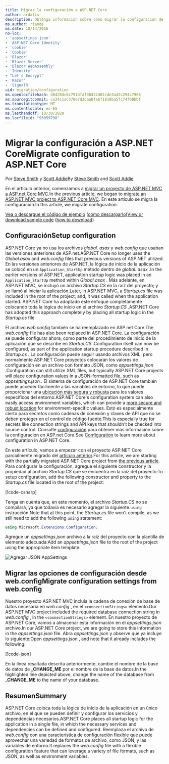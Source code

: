 ```yaml
---
title: Migrar la configuración a ASP.NET Core
author: ardalis
description: Obtenga información sobre cómo migrar la configuración de un proyecto de ASP.NET MVC a un proyecto de MVC de ASP.NET Core.
ms.author: riande
ms.date: 10/14/2016
no-loc:
- 'appsettings.json'
- 'ASP.NET Core Identity'
- 'cookie'
- 'Cookie'
- 'Blazor'
- 'Blazor Server'
- 'Blazor WebAssembly'
- 'Identity'
- "Let's Encrypt"
- 'Razor'
- 'SignalR'
uid: migration/configuration
ms.openlocfilehash: d84204c8c791bfaf36432462cde3a42c294c7966
ms.sourcegitcommit: ca34c1ac578e7d3daa0febf1810ba5fc74f60bbf
ms.translationtype: MT
ms.contentlocale: es-ES
ms.lasthandoff: 10/30/2020
ms.locfileid: "93059798"
---
```

# <a name="migrate-configuration-to-aspnet-core"></a><span data-ttu-id="b5b98-103">Migrar la configuración a ASP.NET Core</span><span class="sxs-lookup"><span data-stu-id="b5b98-103">Migrate configuration to ASP.NET Core</span></span>

<span data-ttu-id="b5b98-104">Por [Steve Smith](https://ardalis.com/) y [Scott Addie](https://scottaddie.com)</span><span class="sxs-lookup"><span data-stu-id="b5b98-104">By [Steve Smith](https://ardalis.com/) and [Scott Addie](https://scottaddie.com)</span></span>

<span data-ttu-id="b5b98-105">En el artículo anterior, comenzamos a [migrar un proyecto de ASP.NET MVC a ASP.net Core MVC](xref:migration/mvc).</span><span class="sxs-lookup"><span data-stu-id="b5b98-105">In the previous article, we began to [migrate an ASP.NET MVC project to ASP.NET Core MVC](xref:migration/mvc).</span></span> <span data-ttu-id="b5b98-106">En este artículo se migra la configuración.</span><span class="sxs-lookup"><span data-stu-id="b5b98-106">In this article, we migrate configuration.</span></span>

<span data-ttu-id="b5b98-107">[Vea o descargue el código de ejemplo](https://github.com/dotnet/AspNetCore.Docs/tree/master/aspnetcore/migration/configuration/samples) ([cómo descargarlo](xref:index#how-to-download-a-sample))</span><span class="sxs-lookup"><span data-stu-id="b5b98-107">[View or download sample code](https://github.com/dotnet/AspNetCore.Docs/tree/master/aspnetcore/migration/configuration/samples) ([how to download](xref:index#how-to-download-a-sample))</span></span>

## <a name="setup-configuration"></a><span data-ttu-id="b5b98-108">Configuración</span><span class="sxs-lookup"><span data-stu-id="b5b98-108">Setup configuration</span></span>

<span data-ttu-id="b5b98-109">ASP.NET Core ya no usa los archivos *global. asax* y *web.config* que usaban las versiones anteriores de ASP.net.</span><span class="sxs-lookup"><span data-stu-id="b5b98-109">ASP.NET Core no longer uses the *Global.asax* and *web.config* files that previous versions of ASP.NET utilized.</span></span> <span data-ttu-id="b5b98-110">En las versiones anteriores de ASP.NET, la lógica de inicio de la aplicación se colocó en un `Application_StartUp` método dentro de *global. asax* .</span><span class="sxs-lookup"><span data-stu-id="b5b98-110">In the earlier versions of ASP.NET, application startup logic was placed in an `Application_StartUp` method within *Global.asax* .</span></span> <span data-ttu-id="b5b98-111">Más adelante, en ASP.NET MVC, se incluyó un archivo *Startup.CS* en la raíz del proyecto; y se llamó al iniciar la aplicación.</span><span class="sxs-lookup"><span data-stu-id="b5b98-111">Later, in ASP.NET MVC, a *Startup.cs* file was included in the root of the project; and, it was called when the application started.</span></span> <span data-ttu-id="b5b98-112">ASP.NET Core ha adoptado este enfoque completamente colocando toda la lógica de inicio en el archivo *Startup.CS* .</span><span class="sxs-lookup"><span data-stu-id="b5b98-112">ASP.NET Core has adopted this approach completely by placing all startup logic in the *Startup.cs* file.</span></span>

<span data-ttu-id="b5b98-113">El archivo *web.config* también se ha reemplazado en ASP.net Core.</span><span class="sxs-lookup"><span data-stu-id="b5b98-113">The *web.config* file has also been replaced in ASP.NET Core.</span></span> <span data-ttu-id="b5b98-114">La configuración se puede configurar ahora, como parte del procedimiento de inicio de la aplicación que se describe en *Startup.CS* .</span><span class="sxs-lookup"><span data-stu-id="b5b98-114">Configuration itself can now be configured, as part of the application startup procedure described in *Startup.cs* .</span></span> <span data-ttu-id="b5b98-115">La configuración puede seguir usando archivos XML, pero normalmente ASP.NET Core proyectos colocarán los valores de configuración en un archivo con formato JSON, como *appsettings.json* .</span><span class="sxs-lookup"><span data-stu-id="b5b98-115">Configuration can still utilize XML files, but typically ASP.NET Core projects will place configuration values in a JSON-formatted file, such as *appsettings.json* .</span></span> <span data-ttu-id="b5b98-116">El sistema de configuración de ASP.NET Core también puede acceder fácilmente a las variables de entorno, lo que puede proporcionar una [ubicación más segura y robusta](xref:security/app-secrets) para los valores específicos del entorno.</span><span class="sxs-lookup"><span data-stu-id="b5b98-116">ASP.NET Core's configuration system can also easily access environment variables, which can provide a [more secure and robust location](xref:security/app-secrets) for environment-specific values.</span></span> <span data-ttu-id="b5b98-117">Esto es especialmente cierto para secretos como cadenas de conexión y claves de API que no se deben proteger en el control de código fuente.</span><span class="sxs-lookup"><span data-stu-id="b5b98-117">This is especially true for secrets like connection strings and API keys that shouldn't be checked into source control.</span></span> <span data-ttu-id="b5b98-118">Consulte [configuración](xref:fundamentals/configuration/index) para obtener más información sobre la configuración en ASP.net Core.</span><span class="sxs-lookup"><span data-stu-id="b5b98-118">See [Configuration](xref:fundamentals/configuration/index) to learn more about configuration in ASP.NET Core.</span></span>

<span data-ttu-id="b5b98-119">En este artículo, vamos a empezar con el proyecto ASP.NET Core parcialmente migrado del [artículo anterior](xref:migration/mvc).</span><span class="sxs-lookup"><span data-stu-id="b5b98-119">For this article, we are starting with the partially migrated ASP.NET Core project from [the previous article](xref:migration/mvc).</span></span> <span data-ttu-id="b5b98-120">Para configurar la configuración, agregue el siguiente constructor y la propiedad al archivo *Startup.CS* que se encuentra en la raíz del proyecto:</span><span class="sxs-lookup"><span data-stu-id="b5b98-120">To setup configuration, add the following constructor and property to the *Startup.cs* file located in the root of the project:</span></span>

[!code-csharp[](configuration/samples/WebApp1/src/WebApp1/Startup.cs?range=11-16)]

<span data-ttu-id="b5b98-121">Tenga en cuenta que, en este momento, el archivo *Startup.CS* no se compilará, ya que todavía es necesario agregar la siguiente `using` instrucción:</span><span class="sxs-lookup"><span data-stu-id="b5b98-121">Note that at this point, the *Startup.cs* file won't compile, as we still need to add the following `using` statement:</span></span>

```csharp
using Microsoft.Extensions.Configuration;
```

<span data-ttu-id="b5b98-122">Agregue un *appsettings.json* archivo a la raíz del proyecto con la plantilla de elemento adecuada:</span><span class="sxs-lookup"><span data-stu-id="b5b98-122">Add an *appsettings.json* file to the root of the project using the appropriate item template:</span></span>

![Agregar JSON AppSettings](configuration/_static/add-appsettings-json.png)

## <a name="migrate-configuration-settings-from-webconfig"></a><span data-ttu-id="b5b98-124">Migrar las opciones de configuración desde web.config</span><span class="sxs-lookup"><span data-stu-id="b5b98-124">Migrate configuration settings from web.config</span></span>

<span data-ttu-id="b5b98-125">Nuestro proyecto ASP.NET MVC incluía la cadena de conexión de base de datos necesaria en *web.config* , en el `<connectionStrings>` elemento.</span><span class="sxs-lookup"><span data-stu-id="b5b98-125">Our ASP.NET MVC project included the required database connection string in *web.config* , in the `<connectionStrings>` element.</span></span> <span data-ttu-id="b5b98-126">En nuestro proyecto de ASP.NET Core, vamos a almacenar esta información en el *appsettings.json* archivo.</span><span class="sxs-lookup"><span data-stu-id="b5b98-126">In our ASP.NET Core project, we are going to store this information in the *appsettings.json* file.</span></span> <span data-ttu-id="b5b98-127">Abra *appsettings.json* y observe que ya incluye lo siguiente:</span><span class="sxs-lookup"><span data-stu-id="b5b98-127">Open *appsettings.json* , and note that it already includes the following:</span></span>

[!code-json[](../migration/configuration/samples/WebApp1/src/WebApp1/appsettings.json?highlight=4)]

<span data-ttu-id="b5b98-128">En la línea resaltada descrita anteriormente, cambie el nombre de la base de datos de **_CHANGE_ME** por el nombre de la base de datos.</span><span class="sxs-lookup"><span data-stu-id="b5b98-128">In the highlighted line depicted above, change the name of the database from **_CHANGE_ME** to the name of your database.</span></span>

## <a name="summary"></a><span data-ttu-id="b5b98-129">Resumen</span><span class="sxs-lookup"><span data-stu-id="b5b98-129">Summary</span></span>

<span data-ttu-id="b5b98-130">ASP.NET Core coloca toda la lógica de inicio de la aplicación en un único archivo, en el que se pueden definir y configurar los servicios y dependencias necesarios.</span><span class="sxs-lookup"><span data-stu-id="b5b98-130">ASP.NET Core places all startup logic for the application in a single file, in which the necessary services and dependencies can be defined and configured.</span></span> <span data-ttu-id="b5b98-131">Reemplaza el archivo de *web.config* con una característica de configuración flexible que puede aprovechar una variedad de formatos de archivo, como JSON, y las variables de entorno.</span><span class="sxs-lookup"><span data-stu-id="b5b98-131">It replaces the *web.config* file with a flexible configuration feature that can leverage a variety of file formats, such as JSON, as well as environment variables.</span></span>
